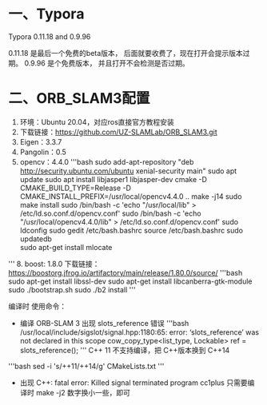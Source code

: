
# 一、Typora

Typora 0.11.18 and 0.9.96

0.11.18 是最后一个免费的beta版本， 后面就要收费了，现在打开会提示版本过期。
0.9.96 是个免费版本， 并且打开不会检测是否过期。


# 二、ORB_SLAM3配置

1. 环境：Ubuntu 20.04，对应ros直接官方教程安装
2. 下载链接：https://github.com/UZ-SLAMLab/ORB_SLAM3.git
3. Eigen：3.3.7
4. Pangolin：0.5
6. opencv：4.4.0
'''bash
sudo add-apt-repository "deb http://security.ubuntu.com/ubuntu xenial-security main"
sudo apt update
sudo apt install libjasper1 libjasper-dev
cmake -D CMAKE_BUILD_TYPE=Release -D CMAKE_INSTALL_PREFIX=/usr/local/opencv4.4.0 ..
make -j14
sudo make install
sudo /bin/bash -c 'echo "/usr/local/lib" > /etc/ld.so.conf.d/opencv.conf'
sudo /bin/bash -c 'echo "/usr/local/opencv4.4.0/lib" > /etc/ld.so.conf.d/opencv.conf'
sudo ldconfig
sudo gedit /etc/bash.bashrc
source /etc/bash.bashrc 
sudo updatedb  
sudo apt-get install mlocate

'''
8. boost: 1.8.0
   下载链接：https://boostorg.jfrog.io/artifactory/main/release/1.80.0/source/
'''bash
   sudo apt-get install libssl-dev
   sudo apt-get install libcanberra-gtk-module
   sudo ./bootstrap.sh
   sudo ./b2 install
'''


编译时 使用命令：
- 编译 ORB-SLAM 3 出现 slots_reference 错误
'''bash
/usr/local/include/sigslot/signal.hpp:1180:65: error: ‘slots_reference’ was not declared in this scope
         cow_copy_type<list_type, Lockable> ref = slots_reference();
'''
 C++ 11 不支持编译，把 C++版本换到 C++14

'''bash
sed -i 's/++11/++14/g' CMakeLists.txt
'''
- 出现 C++: fatal error: Killed signal terminated program cc1plus
只需要编译时
make -j2 数字换小一些，即可
